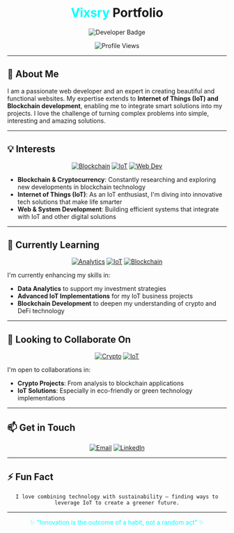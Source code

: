 <h1 align="center"><span style="color: aqua">Vixsry</span> Portfolio</h1>

<p align="center">
  <img src="https://img.shields.io/badge/Web-Developer-aqua?style=for-the-badge&logoColor=black" alt="Developer Badge"/>
</p>

<div align="center">
  
![Profile Views](https://komarev.com/ghpvc/?username=Vixsry&color=#000&style=flat)

</div>

---
## 👋 About Me
I am a passionate web developer and an expert in creating beautiful and functional websites. My expertise extends to **Internet of Things (IoT) and Blockchain development**, enabling me to integrate smart solutions into my projects. I love the challenge of turning complex problems into simple, interesting and amazing solutions.

---
## 💡 Interests
<div align="center">

[![Blockchain](https://img.shields.io/badge/BLOCKCHAIN-DEVELOPMENT-aqua?style=for-the-badge&logoColor=black)](#-)
[![IoT](https://img.shields.io/badge/INTERNET-OF%20THINGS-black?style=for-the-badge&logoColor=aqua)](#-)
[![Web Dev](https://img.shields.io/badge/WEB-DEVELOPMENT-aqua?style=for-the-badge&logoColor=black)](#-)

</div>

- **Blockchain & Cryptocurrency**: Constantly researching and exploring new developments in blockchain technology
- **Internet of Things (IoT)**: As an IoT enthusiast, I'm diving into innovative tech solutions that make life smarter
- **Web & System Development**: Building efficient systems that integrate with IoT and other digital solutions

---
## 🚀 Currently Learning
<div align="center">

[![Analytics](https://img.shields.io/badge/Data-Analytics-aqua?style=flat-square&logoColor=black)](#-)
[![IoT](https://img.shields.io/badge/Advanced-IoT-black?style=flat-square&logoColor=aqua)](#-)
[![Blockchain](https://img.shields.io/badge/Blockchain-Development-aqua?style=flat-square&logoColor=black)](#-)

</div>

I'm currently enhancing my skills in:
- **Data Analytics** to support my investment strategies
- **Advanced IoT Implementations** for my IoT business projects
- **Blockchain Development** to deepen my understanding of crypto and DeFi technology

---
## 🤝 Looking to Collaborate On
<div align="center">

[![Crypto](https://img.shields.io/badge/CRYPTO-PROJECTS-black?style=for-the-badge&logoColor=aqua)](#-)
[![IoT](https://img.shields.io/badge/IOT-SOLUTIONS-aqua?style=for-the-badge&logoColor=black)](#-)

</div>

I'm open to collaborations in:
- **Crypto Projects**: From analysis to blockchain applications
- **IoT Solutions**: Especially in eco-friendly or green technology implementations

---
## 📫 Get in Touch
<div align="center">
  
[![Email](https://img.shields.io/badge/Email-aqua?style=for-the-badge&logo=gmail&logoColor=black)](mailto:viksry@proton.me)
[![LinkedIn](https://img.shields.io/badge/LinkedIn-black?style=for-the-badge&logo=linkedin&logoColor=aqua)](https://linkedin.com/in/yourprofile)

</div>

---
## ⚡ Fun Fact
<div align="center">
  
`I love combining technology with sustainability – finding ways to leverage IoT to create a greener future.`

</div>

---
<div align="center">
  
<p style="color: aqua">✨ "Innovation is the outcome of a habit, not a random act" ✨</p>

</div>

<!---
Vixsry/Vixsry is a ✨ special ✨ repository because its `README.md` (this file) appears on your GitHub profile.
You can click the Preview link to take a look at your changes.
--->
